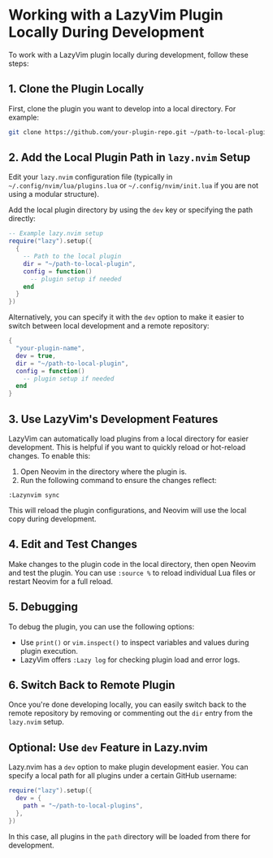 # Working with a LazyVim Plugin Locally During Development

To work with a LazyVim plugin locally during development, follow these steps:

## 1. Clone the Plugin Locally

First, clone the plugin you want to develop into a local directory. For example:

```bash
git clone https://github.com/your-plugin-repo.git ~/path-to-local-plugin
```

## 2. Add the Local Plugin Path in `lazy.nvim` Setup

Edit your `lazy.nvim` configuration file (typically in `~/.config/nvim/lua/plugins.lua` or `~/.config/nvim/init.lua` if you are not using a modular structure).

Add the local plugin directory by using the `dev` key or specifying the path directly:

```lua
-- Example lazy.nvim setup
require("lazy").setup({
  {
    -- Path to the local plugin
    dir = "~/path-to-local-plugin",
    config = function()
      -- plugin setup if needed
    end
  }
})
```

Alternatively, you can specify it with the `dev` option to make it easier to switch between local development and a remote repository:

```lua
{
  "your-plugin-name",
  dev = true,
  dir = "~/path-to-local-plugin",
  config = function()
    -- plugin setup if needed
  end
}
```

## 3. Use LazyVim's Development Features

LazyVim can automatically load plugins from a local directory for easier development. This is helpful if you want to quickly reload or hot-reload changes. To enable this:

1. Open Neovim in the directory where the plugin is.
2. Run the following command to ensure the changes reflect:

```vim
:Lazynvim sync
```

This will reload the plugin configurations, and Neovim will use the local copy during development.

## 4. Edit and Test Changes

Make changes to the plugin code in the local directory, then open Neovim and test the plugin. You can use `:source %` to reload individual Lua files or restart Neovim for a full reload.

## 5. Debugging

To debug the plugin, you can use the following options:

* Use `print()` or `vim.inspect()` to inspect variables and values during plugin execution.
* LazyVim offers `:Lazy log` for checking plugin load and error logs.

## 6. Switch Back to Remote Plugin

Once you're done developing locally, you can easily switch back to the remote repository by removing or commenting out the `dir` entry from the `lazy.nvim` setup.

## Optional: Use `dev` Feature in Lazy.nvim

Lazy.nvim has a `dev` option to make plugin development easier. You can specify a local path for all plugins under a certain GitHub username:

```lua
require("lazy").setup({
  dev = {
    path = "~/path-to-local-plugins",
  },
})
```

In this case, all plugins in the `path` directory will be loaded from there for development.

